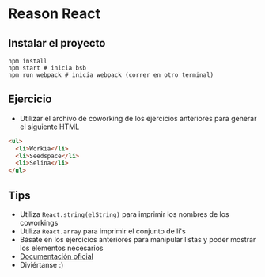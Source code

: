 # Reason React

## Instalar el proyecto

```shell
npm install
npm start # inicia bsb
npm run webpack # inicia webpack (correr en otro terminal)
```

## Ejercicio

- Utilizar el archivo de coworking de los ejercicios anteriores para generar el siguiente HTML

```html
<ul>
  <li>Workia</li>
  <li>Seedspace</li>
  <li>Selina</li>
</ul>
```

## Tips

- Utiliza `React.string(elString)` para imprimir los nombres de los coworkings
- Utiliza `React.array` para imprimir el conjunto de li's
- Básate en los ejercicios anteriores para manipular listas y poder mostrar los elementos necesarios
- [Documentación oficial](https://reasonml.github.io/reason-react/docs/en/what-and-why)
- Diviértanse :)
